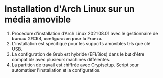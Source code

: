 # Installation d'Arch Linux sur un média amovible

1. Procédure d'installation d'Arch Linux 2021.08.01 avec le gestionnaire de bureau XFCE4, configuration pour la France.
2. L'installation est spécifique pour les supports amovibles tels que clé USB.
3. La configuration de Grub est hybride (EFI/Bios) dans le but d'être compatible avec plusieurs machines différentes.
4. La partition de travail est chiffrée avec Cryptsetup. Script pour automatiser l'installation et la configuration.


